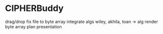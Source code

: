 # CIPHERBuddy
drag/drop fix
file to byte array
integrate algs
wiley, akhila, toan -> alg
render byte array
plan presentation
